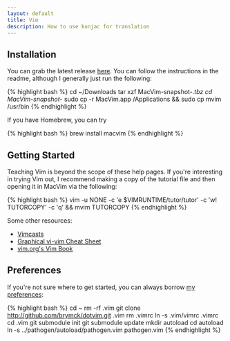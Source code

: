 ```yaml
---
layout: default
title: Vim
description: How to use konjac for translation
---
```


## Installation

You can grab the latest release
[here](https://github.com/b4winckler/macvim/downloads). You can follow the instructions
in the readme, although I generally just run the following:

{% highlight bash %}
cd ~/Downloads
tar xzf MacVim-snapshot-*.tbz
cd MacVim-snapshot-*
sudo cp -r MacVim.app /Applications && sudo cp mvim /usr/bin
{% endhighlight %}

If you have Homebrew, you can try

{% highlight bash %}
brew install macvim
{% endhighlight %}

## Getting Started

Teaching Vim is beyond the scope of these help pages. If you're interesting in
trying Vim out, I recommend making a copy of the tutorial file and then opening
it in MacVim via the following:

{% highlight bash %}
vim -u NONE -c 'e $VIMRUNTIME/tutor/tutor' -c 'w! TUTORCOPY' -c 'q' && mvim TUTORCOPY
{% endhighlight %}

Some other resources:

  * [Vimcasts](http://vimcasts.org/)
  * [Graphical vi-vim Cheat Sheet](http://www.viemu.com/a_vi_vim_graphical_cheat_sheet_tutorial.html)
  * [vim.org's Vim Book](ftp://ftp.vim.org/pub/vim/doc/book/vimbook-OPL.pdf)

## Preferences

If you're not sure where to get started, you can always borrow [my
preferences](https://github.com/brymck/dotvim):

{% highlight bash %}
cd ~
rm -rf .vim
git clone http://github.com/brymck/dotvim.git .vim
rm .vimrc
ln -s .vim/vimrc .vimrc
cd .vim
git submodule init
git submodule update
mkdir autoload
cd autoload
ln -s ../pathogen/autoload/pathogen.vim pathogen.vim
{% endhighlight %}
